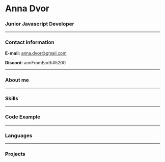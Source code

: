 # Anna Dvor

### Junior Javascript Developer
----
### Contact information
**E-mail:** anna.dvor@gmail.com

**Discord:** annFromEarth#5200

----
### About me

----
### Skills

----

### Code Example

-----
### Languages

-----
### Projects

